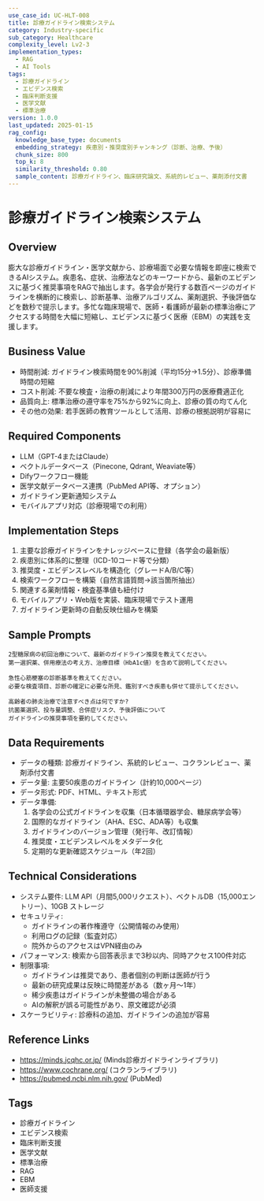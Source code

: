 ```yaml
---
use_case_id: UC-HLT-008
title: 診療ガイドライン検索システム
category: Industry-specific
sub_category: Healthcare
complexity_level: Lv2-3
implementation_types:
  - RAG
  - AI Tools
tags:
  - 診療ガイドライン
  - エビデンス検索
  - 臨床判断支援
  - 医学文献
  - 標準治療
version: 1.0.0
last_updated: 2025-01-15
rag_config:
  knowledge_base_type: documents
  embedding_strategy: 疾患別・推奨度別チャンキング（診断、治療、予後）
  chunk_size: 800
  top_k: 8
  similarity_threshold: 0.80
  sample_content: 診療ガイドライン、臨床研究論文、系統的レビュー、薬剤添付文書
---
```


# 診療ガイドライン検索システム

## Overview

膨大な診療ガイドライン・医学文献から、診療場面で必要な情報を即座に検索できるAIシステム。疾患名、症状、治療法などのキーワードから、最新のエビデンスに基づく推奨事項をRAGで抽出します。各学会が発行する数百ページのガイドラインを横断的に検索し、診断基準、治療アルゴリズム、薬剤選択、予後評価などを数秒で提示します。多忙な臨床現場で、医師・看護師が最新の標準治療にアクセスする時間を大幅に短縮し、エビデンスに基づく医療（EBM）の実践を支援します。

## Business Value

- 時間削減: ガイドライン検索時間を90%削減（平均15分→1.5分）、診療準備時間の短縮
- コスト削減: 不要な検査・治療の削減により年間300万円の医療費適正化
- 品質向上: 標準治療の遵守率を75%から92%に向上、診療の質の均てん化
- その他の効果: 若手医師の教育ツールとして活用、診療の根拠説明が容易に

## Required Components

- LLM（GPT-4またはClaude）
- ベクトルデータベース（Pinecone, Qdrant, Weaviate等）
- Difyワークフロー機能
- 医学文献データベース連携（PubMed API等、オプション）
- ガイドライン更新通知システム
- モバイルアプリ対応（診療現場での利用）

## Implementation Steps

1. 主要な診療ガイドラインをナレッジベースに登録（各学会の最新版）
2. 疾患別に体系的に整理（ICD-10コード等で分類）
3. 推奨度・エビデンスレベルを構造化（グレードA/B/C等）
4. 検索ワークフローを構築（自然言語質問→該当箇所抽出）
5. 関連する薬剤情報・検査基準値も紐付け
6. モバイルアプリ・Web版を実装、臨床現場でテスト運用
7. ガイドライン更新時の自動反映仕組みを構築

## Sample Prompts

```
2型糖尿病の初回治療について、最新のガイドライン推奨を教えてください。
第一選択薬、併用療法の考え方、治療目標（HbA1c値）を含めて説明してください。
```

```
急性心筋梗塞の診断基準を教えてください。
必要な検査項目、診断の確定に必要な所見、鑑別すべき疾患も併せて提示してください。
```

```
高齢者の肺炎治療で注意すべき点は何ですか?
抗菌薬選択、投与量調整、合併症リスク、予後評価について
ガイドラインの推奨事項を要約してください。
```

## Data Requirements

- データの種類: 診療ガイドライン、系統的レビュー、コクランレビュー、薬剤添付文書
- データ量: 主要50疾患のガイドライン（計約10,000ページ）
- データ形式: PDF、HTML、テキスト形式
- データ準備:
  1. 各学会の公式ガイドラインを収集（日本循環器学会、糖尿病学会等）
  2. 国際的なガイドライン（AHA、ESC、ADA等）も収集
  3. ガイドラインのバージョン管理（発行年、改訂情報）
  4. 推奨度・エビデンスレベルをメタデータ化
  5. 定期的な更新確認スケジュール（年2回）

## Technical Considerations

- システム要件: LLM API（月間5,000リクエスト）、ベクトルDB（15,000エントリー）、10GB ストレージ
- セキュリティ:
  - ガイドラインの著作権遵守（公開情報のみ使用）
  - 利用ログの記録（監査対応）
  - 院外からのアクセスはVPN経由のみ
- パフォーマンス: 検索から回答表示まで3秒以内、同時アクセス100件対応
- 制限事項:
  - ガイドラインは推奨であり、患者個別の判断は医師が行う
  - 最新の研究成果は反映に時間差がある（数ヶ月～1年）
  - 稀少疾患はガイドラインが未整備の場合がある
  - AIの解釈が誤る可能性があり、原文確認が必須
- スケーラビリティ: 診療科の追加、ガイドラインの追加が容易

## Reference Links

- https://minds.jcqhc.or.jp/ (Minds診療ガイドラインライブラリ)
- https://www.cochrane.org/ (コクランライブラリ)
- https://pubmed.ncbi.nlm.nih.gov/ (PubMed)

## Tags

- 診療ガイドライン
- エビデンス検索
- 臨床判断支援
- 医学文献
- 標準治療
- RAG
- EBM
- 医師支援
